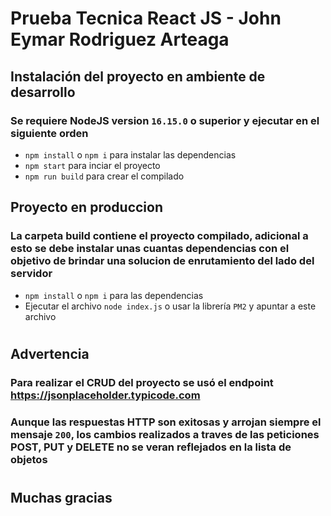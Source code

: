 # Prueba Tecnica React JS - John Eymar Rodriguez Arteaga

## Instalación del proyecto en ambiente de desarrollo

### Se requiere NodeJS version `16.15.0` o superior y ejecutar en el siguiente orden
* `npm install` o `npm i` para instalar las dependencias
* `npm start` para inciar el proyecto
* `npm run build` para crear el compilado

## Proyecto en produccion

### La carpeta build contiene el proyecto compilado, adicional a esto se debe instalar unas cuantas dependencias con el objetivo de brindar una solucion de enrutamiento del lado del servidor

* `npm install` o `npm i` para las dependencias
* Ejecutar el archivo `node index.js` o usar la librería `PM2` y apuntar a este archivo
#
## Advertencia
### Para realizar el CRUD del proyecto se usó el endpoint https://jsonplaceholder.typicode.com
### Aunque las respuestas HTTP son exitosas y arrojan siempre el mensaje `200`, los cambios realizados a traves de las peticiones POST, PUT y DELETE no se veran reflejados en la lista de objetos
#
## Muchas gracias